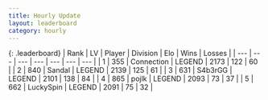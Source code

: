 ```yaml
---
title: Hourly Update
layout: leaderboard
category: hourly
---
```


{: .leaderboard}
| Rank | LV | Player | Division | Elo | Wins | Losses |
| --- | --- | --- | --- | --- | --- | --- |
| <span data-change="0">1</span> | 355 | <span title="ID: 539711">Connection</span> | LEGEND | <span data-change="0">2173</span> | <span data-change="0">122</span> | <span data-change="0">60</span> |
| <span data-change="0">2</span> | 840 | <span title="ID: 315148">Sandal</span> | LEGEND | <span data-change="0">2139</span> | <span data-change="0">125</span> | <span data-change="0">61</span> |
| <span data-change="0">3</span> | 631 | <span title="ID: 166888">S4b3rGG</span> | LEGEND | <span data-change="0">2101</span> | <span data-change="0">138</span> | <span data-change="0">84</span> |
| <span data-change="1">4</span> | 865 | <span title="ID: 4783">pojlk</span> | LEGEND | <span data-change="8">2093</span> | <span data-change="1">73</span> | <span data-change="0">37</span> |
| <span data-change="-1">5</span> | 662 | <span title="ID: 498412">LuckySpin</span> | LEGEND | <span data-change="0">2091</span> | <span data-change="0">75</span> | <span data-change="0">32</span> |
